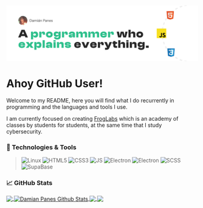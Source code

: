 ![Damkan](banner.png)
# Ahoy GitHub User!
Welcome to my README, here you will find what I do recurrently in programming and the languages and tools I use.

I am currently focused on creating [FrogLabs](https://github.com/dampokan/froglabs) which is an academy of classes by students for students, at the same time that I study cybersecurity.

### 🔧 Technologies & Tools
> ![Linux](https://img.shields.io/badge/Linux-2EC08C?style=for-the-badge&logo=linux&logoColor=white)
![HTML5](https://img.shields.io/badge/HTML5-2bbc8a?style=for-the-badge&logo=html5&logoColor=white)
![CSS3](https://img.shields.io/badge/CSS3-2bbc8a?style=for-the-badge&logo=css3&logoColor=white)
![JS](https://img.shields.io/badge/JavaScript-2bbc8a?style=for-the-badge&logo=javascript&logoColor=white)
![Electron](https://img.shields.io/badge/Electron-2bbc8a?style=for-the-badge&logo=electron&logoColor=white)
![Electron](https://img.shields.io/badge/Electron-2bbc8a?style=for-the-badge&logo=electron&logoColor=white)
![SCSS](https://img.shields.io/badge/SASS-2bbc8a?style=for-the-badge&logo=sass&logoColor=white)
![SupaBase](https://img.shields.io/badge/SupaBase-2bbc8a?style=for-the-badge&logo=supabase&logoColor=white)

### 📈 GitHub Stats
<a href="https://damkan.vercel.app/">
  <img align="center" src="https://github-readme-stats.vercel.app/api/top-langs/?username=dampokan&hide=java,html,tex,css&title_color=2bbc8a&text_color=c9cacc&icon_color=2bbc8a&bg_color=1d1f21&langs_count=3" />
</a>

<a href="https://damkan.vercel.app">
  <img align="center" src="https://github-readme-stats.vercel.app/api?username=Dampokan&show_icons=true&line_height=27&count_private=true&title_color=ffffff&text_color=c9cacc&icon_color=2bbc8a&bg_color=1d1f21" alt="Damian Panes Github Stats" />
</a>

<a href="https://github.com/dampokan/froglabs">
  <img align="center" src="https://github-readme-stats.vercel.app/api/pin/?username=Dampokan&repo=froglabs&title_color=ffffff&text_color=c9cacc&icon_color=2bbc8a&bg_color=1d1f21" />
</a>
<a href="https://github.com/dampokan/studying">
  <img align="center" src="https://github-readme-stats.vercel.app/api/pin/?username=Dampokan&repo=studying&title_color=ffffff&text_color=c9cacc&icon_color=2bbc8a&bg_color=1d1f21"/>
</a>
